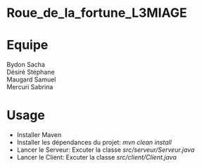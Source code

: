 # Roue_de_la_fortune_L3MIAGE

# Equipe

Bydon Sacha  
Désiré Stéphane  
Maugard Samuel  
Mercuri Sabrina  


# Usage

* Installer Maven  
* Installer les dépendances du projet: *mvn clean install*
* Lancer le Serveur: Excuter la classe *src/serveur/Serveur.java*  
* Lancer le Client: Excuter la classe *src/client/Client.java*  